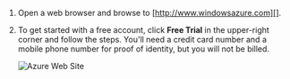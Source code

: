 1. Open a web browser and browse to [http://www.windowsazure.com][].
2. To get started with a free account, click **Free Trial** in the upper-right corner and follow the steps. You'll need a credit card number and a mobile phone number for proof of identity, but you will not be billed.
   
   ![Azure Web Site](./media/create-azure-account/freetrialonwindowsazurehomepage.png)

[0]: ./media/create-azure-account/freetrialonwindowsazurehomepage.png

